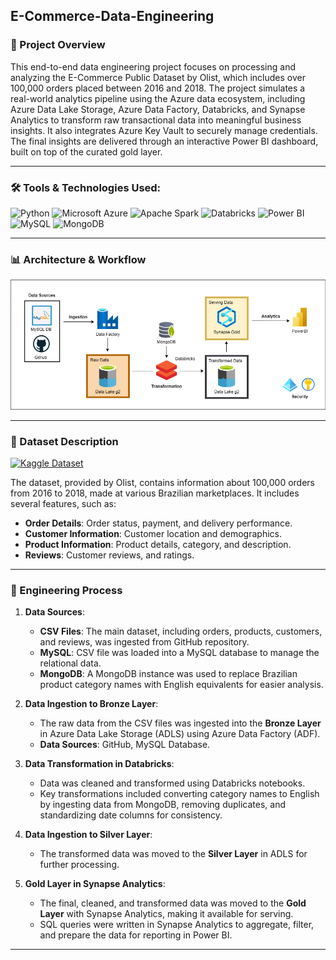 ## E-Commerce-Data-Engineering

### 📌 Project Overview

This end-to-end data engineering project focuses on processing and analyzing the E-Commerce Public Dataset by Olist, which includes over 100,000 orders placed between 2016 and 2018. The project simulates a real-world analytics pipeline using the Azure data ecosystem, including Azure Data Lake Storage, Azure Data Factory, Databricks, and Synapse Analytics to transform raw transactional data into meaningful business insights. It also integrates Azure Key Vault to securely manage credentials. The final insights are delivered through an interactive Power BI dashboard, built on top of the curated gold layer.

---

### 🛠️ Tools & Technologies Used:
<p align="left"> <img src="https://img.shields.io/badge/Python-3776AB?style=for-the-badge&logo=python&logoColor=white" alt="Python"/> <img src="https://img.shields.io/badge/Microsoft%20Azure-0078D4?style=for-the-badge&logo=microsoftazure&logoColor=white" alt="Microsoft Azure"/> <img src="https://img.shields.io/badge/Spark-E25A1C?style=for-the-badge&logo=apachespark&logoColor=white" alt="Apache Spark"/> <img src="https://img.shields.io/badge/Databricks-EF3E3E?style=for-the-badge&logo=databricks&logoColor=white" alt="Databricks"/> <img src="https://img.shields.io/badge/Power%20BI-F2C811?style=for-the-badge&logo=powerbi&logoColor=black" alt="Power BI"/> <img src="https://img.shields.io/badge/MySQL-4479A1?style=for-the-badge&logo=mysql&logoColor=white" alt="MySQL"/> <img src="https://img.shields.io/badge/MongoDB-47A248?style=for-the-badge&logo=mongodb&logoColor=white" alt="MongoDB"/> </p>

---

### 📊 Architecture & Workflow
![Project Architecture](project_architecture.png)

---

### 📑 Dataset Description

[![Kaggle Dataset](https://img.shields.io/badge/Dataset-Kaggle-blue?style=for-the-badge&logo=kaggle&logoColor=white)](https://www.kaggle.com/datasets/olistbr/brazilian-ecommerce)

The dataset, provided by Olist, contains information about 100,000 orders from 2016 to 2018, made at various Brazilian marketplaces. It includes several features, such as:
- **Order Details**: Order status, payment, and delivery performance.
- **Customer Information**: Customer location and demographics.
- **Product Information**: Product details, category, and description.
- **Reviews**: Customer reviews, and ratings.

---

### 🚀 Engineering Process

1. **Data Sources**: 
   - **CSV Files**: The main dataset, including orders, products, customers, and reviews, was ingested from GitHub repository.
   - **MySQL**: CSV file was loaded into a MySQL database to manage the relational data.
   - **MongoDB**: A MongoDB instance was used to replace Brazilian product category names with English equivalents for easier analysis.

2. **Data Ingestion to Bronze Layer**: 
   - The raw data from the CSV files was ingested into the **Bronze Layer** in Azure Data Lake Storage (ADLS) using Azure Data Factory (ADF).
   - **Data Sources**: GitHub, MySQL Database.

3. **Data Transformation in Databricks**:
   - Data was cleaned and transformed using Databricks notebooks.
   - Key transformations included converting category names to English by ingesting data from MongoDB, removing duplicates, and standardizing date columns for consistency.

4. **Data Ingestion to Silver Layer**:
   - The transformed data was moved to the **Silver Layer** in ADLS for further processing.

5. **Gold Layer in Synapse Analytics**:
   - The final, cleaned, and transformed data was moved to the **Gold Layer** with Synapse Analytics, making it available for serving.
   - SQL queries were written in Synapse Analytics to aggregate, filter, and prepare the data for reporting in Power BI.

---
